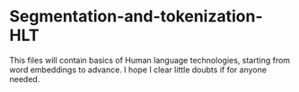 # Segmentation-and-tokenization-HLT
This files will contain basics of Human language technologies, starting from word embeddings to advance. I hope I clear little doubts if for anyone needed.
